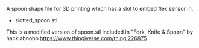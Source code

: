 A spoon shape file for 3D printing which has a slot to embed flex sensor in.

- slotted_spoon.stl

This is a modified version of spoon.stl included in
"Fork, Knife & Spoon" by hacklabnobo
https://www.thingiverse.com/thing:226875
